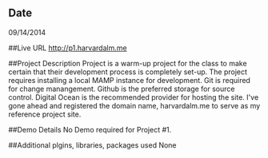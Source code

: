 ## Date

09/14/2014

##Live URL
http://p1.harvardalm.me

##Project Description
Project is a warm-up project for the class to make certain that their development process is completely set-up.   The project requires installing a local MAMP instance for development.   Git is required for change manangement.  Github is the preferred storage for source control.   Digital Ocean is the recommended provider for hosting the site.    I've gone ahead and registered the domain name, harvardalm.me to serve as my reference project site.

##Demo Details
No Demo required for Project #1.

##Additional plgins, libraries, packages used
None
